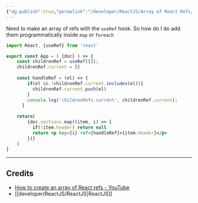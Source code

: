 ```yaml
---
{"dg-publish":true,"permalink":"/developer/ReactJS/Array of React Refs/","dgPassFrontmatter":true}
---
```


Need to make an array of refs with the `useRef` hook. So how do I do add them programmatically inside `map` or `foreach`

```jsx
import React, {useRef} from 'react'

export const App = ( {doc} ) => {
	const childrenRef = useRef([]);
	childrenRef.current = []
	
	const handleRef = (el) => {
	    if(el && !childrenRef.current.includes(el)){
	      childrenRef.current.push(el)
	    }
	    console.log('childrenRefs.current', childrenRef.current);
	  }
	
	return(
		{doc.sections.map((item, i) => {
	      if(!item.header) return null
	      return <p key={i} ref={handleRef}>{item.header}</p>
	    })}
	)
}
```

---
## Credits
- [How to create an array of React refs - YouTube](https://www.youtube.com/watch?v=ygPIjzhKB2s)
- [[developer/ReactJS/ReactJS\|ReactJS]]
